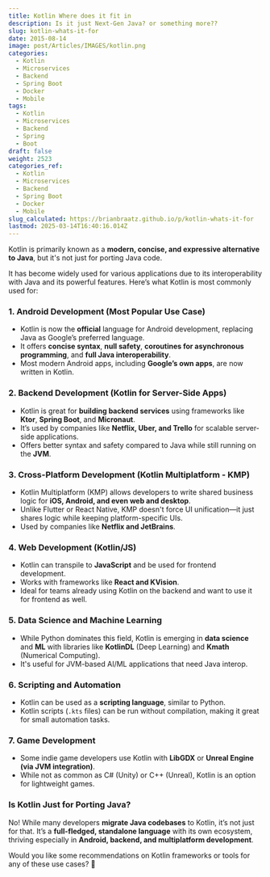 ```yaml
---
title: Kotlin Where does it fit in
description: Is it just Next-Gen Java? or something more??
slug: kotlin-whats-it-for
date: 2015-08-14
image: post/Articles/IMAGES/kotlin.png
categories:
  - Kotlin
  - Microservices
  - Backend
  - Spring Boot
  - Docker
  - Mobile
tags:
  - Kotlin
  - Microservices
  - Backend
  - Spring
  - Boot
draft: false
weight: 2523
categories_ref:
  - Kotlin
  - Microservices
  - Backend
  - Spring Boot
  - Docker
  - Mobile
slug_calculated: https://brianbraatz.github.io/p/kotlin-whats-it-for
lastmod: 2025-03-14T16:40:16.014Z
---
```

Kotlin is primarily known as a **modern, concise, and expressive alternative to Java**, but it's not just for porting Java code.

It has become widely used for various applications due to its interoperability with Java and its powerful features. Here’s what Kotlin is most commonly used for:

### 1. **Android Development (Most Popular Use Case)**

* Kotlin is now the **official** language for Android development, replacing Java as Google’s preferred language.
* It offers **concise syntax**, **null safety**, **coroutines for asynchronous programming**, and **full Java interoperability**.
* Most modern Android apps, including **Google’s own apps**, are now written in Kotlin.

### 2. **Backend Development (Kotlin for Server-Side Apps)**

* Kotlin is great for **building backend services** using frameworks like **Ktor**, **Spring Boot**, and **Micronaut**.
* It’s used by companies like **Netflix, Uber, and Trello** for scalable server-side applications.
* Offers better syntax and safety compared to Java while still running on the **JVM**.

### 3. **Cross-Platform Development (Kotlin Multiplatform - KMP)**

* Kotlin Multiplatform (KMP) allows developers to write shared business logic for **iOS, Android, and even web and desktop**.
* Unlike Flutter or React Native, KMP doesn't force UI unification—it just shares logic while keeping platform-specific UIs.
* Used by companies like **Netflix and JetBrains**.

### 4. **Web Development (Kotlin/JS)**

* Kotlin can transpile to **JavaScript** and be used for frontend development.
* Works with frameworks like **React and KVision**.
* Ideal for teams already using Kotlin on the backend and want to use it for frontend as well.

### 5. **Data Science and Machine Learning**

* While Python dominates this field, Kotlin is emerging in **data science** and **ML** with libraries like **KotlinDL** (Deep Learning) and **Kmath** (Numerical Computing).
* It's useful for JVM-based AI/ML applications that need Java interop.

### 6. **Scripting and Automation**

* Kotlin can be used as a **scripting language**, similar to Python.
* Kotlin scripts (`.kts` files) can be run without compilation, making it great for small automation tasks.

### 7. **Game Development**

* Some indie game developers use Kotlin with **LibGDX** or **Unreal Engine (via JVM integration)**.
* While not as common as C# (Unity) or C++ (Unreal), Kotlin is an option for lightweight games.

### **Is Kotlin Just for Porting Java?**

No! While many developers **migrate Java codebases** to Kotlin, it’s not just for that. It’s a **full-fledged, standalone language** with its own ecosystem, thriving especially in **Android, backend, and multiplatform development**.

Would you like some recommendations on Kotlin frameworks or tools for any of these use cases? 🚀
